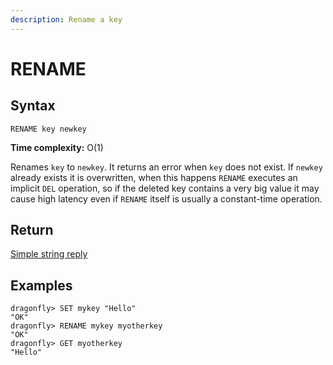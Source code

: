 ```yaml
---
description: Rename a key
---
```


# RENAME

## Syntax

    RENAME key newkey

**Time complexity:** O(1)

Renames `key` to `newkey`.
It returns an error when `key` does not exist.
If `newkey` already exists it is overwritten, when this happens `RENAME` executes an implicit `DEL` operation, so if the deleted key contains a very big value it may cause high latency even if `RENAME` itself is usually a constant-time operation.


## Return

[Simple string reply](https://redis.io/docs/reference/protocol-spec#resp-simple-strings)

## Examples

```shell
dragonfly> SET mykey "Hello"
"OK"
dragonfly> RENAME mykey myotherkey
"OK"
dragonfly> GET myotherkey
"Hello"
```